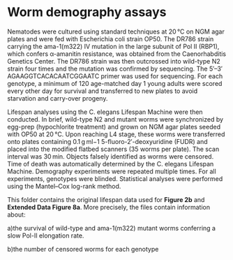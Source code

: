 # Worm demography assays

Nematodes were cultured using standard techniques at 20 °C on NGM agar plates and were fed with Escherichia coli strain OP50. The DR786 strain carrying the ama-1(m322) IV mutation in the large subunit of Pol II (RBP1), which confers α-amanitin resistance, was obtained from the Caenorhabditis Genetics Center. The DR786 strain was then outcrossed into wild-type N2 strain four times and the mutation was confirmed by sequencing. The 5′–3′ AGAAGGTCACACAATCGGAATC primer was used for sequencing. For each genotype, a minimum of 120 age-matched day 1 young adults were scored every other day for survival and transferred to new plates to avoid starvation and carry-over progeny.

Lifespan analyses using the C. elegans Lifespan Machine were then conducted. In brief, wild-type N2 and mutant worms were synchronized by egg-prep (hypochlorite treatment) and grown on NGM agar plates seeded with OP50 at 20 °C. Upon reaching L4 stage, these worms were transferred onto plates containing 0.1 g ml−1 5-fluoro-2′-deoxyuridine (FUDR) and placed into the modified flatbed scanners (35 worms per plate). The scan interval was 30 min. Objects falsely identified as worms were censored. Time of death was automatically determined by the C. elegans Lifespan Machine. Demography experiments were repeated multiple times. For all experiments, genotypes were blinded. Statistical analyses were performed using the Mantel–Cox log-rank method.

This folder contains the original lifespan data used for **Figure 2b** and **Extended Data Figure 8a**. More precisely, the files contain information about:

a)the survival of wild-type and ama-1(m322) mutant worms conferring a slow Pol-II elongation rate.

b)the number of censored worms for each genotype
